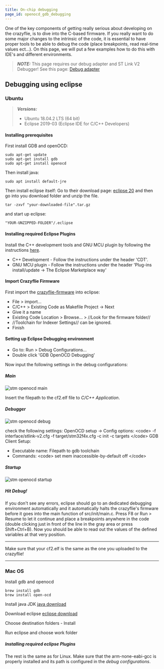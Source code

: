 ```yaml
---
title: On-chip debugging
page_id: openocd_gdb_debugging
---
```


One of the key components of getting really serious about developing on
the crazyflie, is to dive into the C-based firmware. If you really want
to do some major changes to the intrinsic of the code, it is essential
to have proper tools to be able to debug the code (place breakpoints,
read real-time values ect\...). On this page, we will put a few examples
how to do this with IDE\'s and different environments.

> **_NOTE:_**
This page requires our debug adapter and ST Link V2 Debugger! See
this page: [Debug adapter](https://wiki.bitcraze.io/projects:crazyflie2:debugadapter:index)


Debugging using eclipse
---
### Ubuntu


> **_Versions:_**
>
>-   Ubuntu 18.04.2 LTS (64 bit)
>-   Eclipse 2019-03 (Eclipse IDE for C/C++ Developers)



#### Installing prerequisites

First install GDB and openOCD:

    sudo apt-get update
    sudo apt-get install gdb
    sudo apt-get install openocd

Then install java:

    sudo apt install default-jre

Then install eclipse itself: Go to their download page: [eclipse
20](https://www.eclipse.org/downloads/download.php?file=/technology/epp/downloads/release/2019-03/R/eclipse-cpp-2019-03-R-linux-gtk-x86_64.tar.gz)
and then go into you download folder and unzip the file.

    tar -zxvf "your-downloaded-file".tar.gz

and start up eclipse:

    "YOUR-UNZIPPED-FOLDER"/.eclipse

#### Installing required Eclipse Plugins

Install the C++ development tools and GNU MCU plugin by following the
instructions [here](https://gnu-mcu-eclipse.github.io/plugins/install/).

-   C++ Development - Follow the instructions under the header \'CDT\'.
-   GNU MCU plugin - Follow the instructions under the header \'Plug-ins
    install/update -\> The Eclipse Marketplace way\'

#### Import Crazyflie Firmware

First import the
[crazyflie-firmware](https://github.com/bitcraze/crazyflie-firmware)
into eclipse:

- File > import...
- C/C++ > Existing Code as Makefile Project -> Next
- Give it a name
- Existing Code Location > Browse... > //Look for the firmware folder//
- //Toolchain for Indexer Settings// can be ignored.
- Finish

#### Setting up Eclipse Debugging environment

-   Go to: Run \> Debug Configurations\...
-   Double click \'GDB OpenOCD Debugging\'

Now input the following settings in the debug configurations:
##### Main

![stm openocd main](/images/stm_openocd_main.png)

Insert the filepath to the cf2.elf file to *C/C++ Application*.

##### Debugger

![stm openocd debug](/images/stm_openocd_debugger.png)

check the following settings: OpenOCD setup -\> Config options: \<code\>
-f interface/stlink-v2.cfg -f target/stm32f4x.cfg -c init -c targets
\</code\> GDB Client Setup:

-   Executable name: Filepath to gdb toolchain
-   Commands: \<code\> set mem inaccessible-by-default off \</code\>

##### Startup

![stm openocd startup](/images/stm_openocd_startup.png)

##### Hit Debug!

If you don\'t see any errors, eclipse should go to an dedicated
debugging environment automatically and it automatically halts the
crazyflie\'s firmware before it goes into the main function of
src/init/main.c. Press F8 or Run \> Resume to let it continue and place
a breakpoints anywhere in the code (double clicking just in front of the
line in the gray area or press Shift+Ctrl+B). Now you should be able to
read out the values of the defined variables at that very position.

----
 Make sure that your cf2.elf is the
same as the one you uploaded to the crazyflie!

---

### Mac OS

Install gdb and openocd

    brew install gdb
    brew install open-ocd

Install java JDK [java
download](https://www.oracle.com/technetwork/java/javase/downloads/index.html)

Download eclipse [eclipse
download](https://www.eclipse.org/downloads/download.php?file=/oomph/epp/2019-06/R/eclipse-inst-mac64.dmg)

Choose destination folders - Install

Run eclipse and choose work folder

##### Installing required eclipse Plugins

The rest is the same as for Linux. Make sure that the arm-none-eabi-gcc
is properly installed and its path is configured in the *debug
configurations*.
